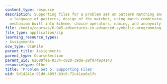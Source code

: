 ```yaml
---
content_type: resource
description: Supporting files for a problem set on pattern matching and instantiation,
  a language of patterns, design of the matcher, using match combinators, the quasiquote
  mechanism built into Scheme, choice operators, naming, and anonymity.
file: /media/courses/6-945-adventures-in-advanced-symbolic-programming-spring-2009/9d14241e91dd4093b3c072c41ea6e1fc_assn05.zip
file_type: application/zip
learning_resource_types:
- Assignments
ocw_type: OCWFile
parent_title: Assignments
parent_type: CourseSection
parent_uid: 62688fea-0334-c020-39de-28f974924143
resourcetype: Other
title: 'Problem Set 5: Supporting Files'
uid: 9d14241e-91dd-4093-b3c0-72c41ea6e1fc
---
```

